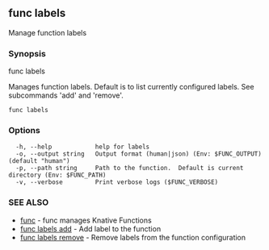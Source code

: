 ## func labels

Manage function labels

### Synopsis

func labels

Manages function labels.  Default is to list currently configured labels.  See
subcommands 'add' and 'remove'.

```
func labels
```

### Options

```
  -h, --help            help for labels
  -o, --output string   Output format (human|json) (Env: $FUNC_OUTPUT) (default "human")
  -p, --path string     Path to the function.  Default is current directory (Env: $FUNC_PATH)
  -v, --verbose         Print verbose logs ($FUNC_VERBOSE)
```

### SEE ALSO

* [func](func.md)	 - func manages Knative Functions
* [func labels add](func_labels_add.md)	 - Add label to the function
* [func labels remove](func_labels_remove.md)	 - Remove labels from the function configuration

